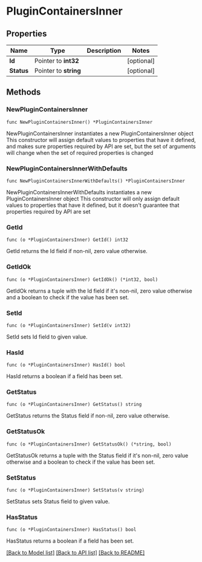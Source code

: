 # PluginContainersInner

## Properties

Name | Type | Description | Notes
------------ | ------------- | ------------- | -------------
**Id** | Pointer to **int32** |  | [optional] 
**Status** | Pointer to **string** |  | [optional] 

## Methods

### NewPluginContainersInner

`func NewPluginContainersInner() *PluginContainersInner`

NewPluginContainersInner instantiates a new PluginContainersInner object
This constructor will assign default values to properties that have it defined,
and makes sure properties required by API are set, but the set of arguments
will change when the set of required properties is changed

### NewPluginContainersInnerWithDefaults

`func NewPluginContainersInnerWithDefaults() *PluginContainersInner`

NewPluginContainersInnerWithDefaults instantiates a new PluginContainersInner object
This constructor will only assign default values to properties that have it defined,
but it doesn't guarantee that properties required by API are set

### GetId

`func (o *PluginContainersInner) GetId() int32`

GetId returns the Id field if non-nil, zero value otherwise.

### GetIdOk

`func (o *PluginContainersInner) GetIdOk() (*int32, bool)`

GetIdOk returns a tuple with the Id field if it's non-nil, zero value otherwise
and a boolean to check if the value has been set.

### SetId

`func (o *PluginContainersInner) SetId(v int32)`

SetId sets Id field to given value.

### HasId

`func (o *PluginContainersInner) HasId() bool`

HasId returns a boolean if a field has been set.

### GetStatus

`func (o *PluginContainersInner) GetStatus() string`

GetStatus returns the Status field if non-nil, zero value otherwise.

### GetStatusOk

`func (o *PluginContainersInner) GetStatusOk() (*string, bool)`

GetStatusOk returns a tuple with the Status field if it's non-nil, zero value otherwise
and a boolean to check if the value has been set.

### SetStatus

`func (o *PluginContainersInner) SetStatus(v string)`

SetStatus sets Status field to given value.

### HasStatus

`func (o *PluginContainersInner) HasStatus() bool`

HasStatus returns a boolean if a field has been set.


[[Back to Model list]](../README.md#documentation-for-models) [[Back to API list]](../README.md#documentation-for-api-endpoints) [[Back to README]](../README.md)



